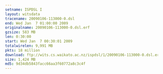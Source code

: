 ```yaml
---
setname: ISPDSL I
layout: witsdata
tracename: 20090106-113000-0.dsl
end: Wed Jan  7 01:00:00 2009
originalname: 20090106-113000-0.dsl.erf
gzsize: 583 MB
len: 0:30:00
start: Wed Jan  7 00:30:01 2009
totalwirelen: 9,991 MB
pkts: 18 million
download: ftp://wits.cs.waikato.ac.nz/ispdsl/1/20090106-113000-0.dsl.erf.gz
size: 1,424 MB
md5: 9d34db5843facc66aa3f60772a8c3c4f
---
```

